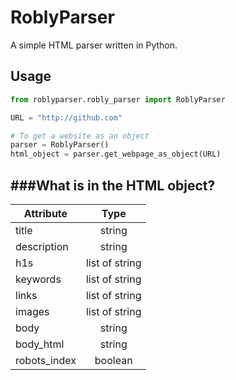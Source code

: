 RoblyParser
=======

A simple HTML parser written in Python.

Usage
----
```python
from roblyparser.robly_parser import RoblyParser

URL = "http://github.com"

# To get a website as an object
parser = RoblyParser()
html_object = parser.get_webpage_as_object(URL)
```

###What is in the HTML object?
---

| Attribute     | Type              |
| ------------- |:-----------------:|
| title         | string            |
| description   | string            |
| h1s           | list of string    |
| keywords      | list of string    |
| links         | list of string    |
| images        | list of string    |
| body          | string            |
| body_html     | string            |
| robots_index  | boolean           |
